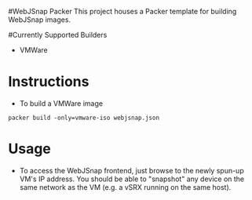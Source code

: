 #WebJSnap Packer
This project houses a Packer template for building WebJSnap images.

#Currently Supported Builders
- VMWare

# Instructions
- To build a VMWare image
```
packer build -only=vmware-iso webjsnap.json
```

# Usage
- To access the WebJSnap frontend, just browse to the newly spun-up VM's IP address.  You should be able to "snapshot" any device on the same network as the VM (e.g. a vSRX running on the same host).
